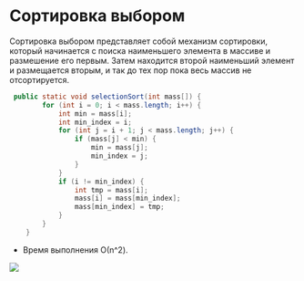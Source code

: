 # Сортировка выбором

Сортировка выбором представляет собой механизм сортировки, который начинается с поиска наименьшего элемента в массиве и размешение его первым.
Затем находится второй наименьший элемент и размещается вторым, и так до тех пор пока весь массив не отсортируется.

``` java
 public static void selectionSort(int mass[]) {
        for (int i = 0; i < mass.length; i++) {
            int min = mass[i];
            int min_index = i;
            for (int j = i + 1; j < mass.length; j++) {
                if (mass[j] < min) {
                    min = mass[j];
                    min_index = j;
                }
            }
            if (i != min_index) {
                int tmp = mass[i];
                mass[i] = mass[min_index];
                mass[min_index] = tmp;
            }
        }
    }
```

* Время выполнения О(n^2).

![](https://hsto.org/getpro/habr/post_images/195/e1f/6a1/195e1f6a1379554ca9025338301a78ed.png)